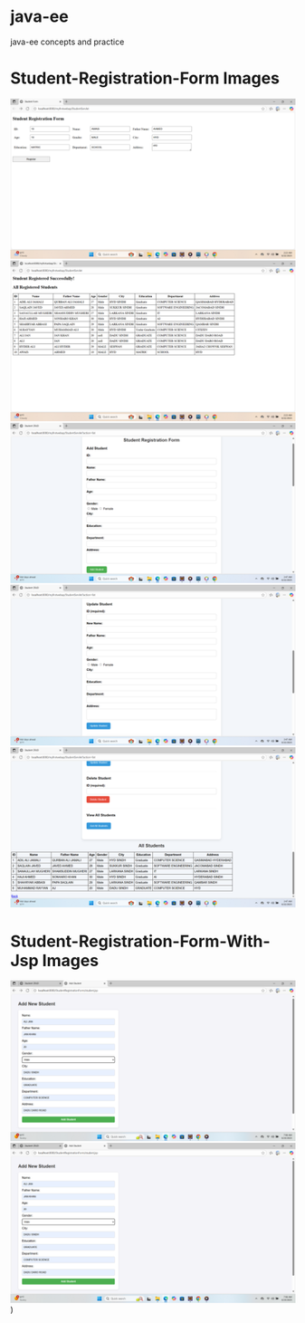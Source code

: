 # java-ee
 java-ee concepts and practice
# Student-Registration-Form Images 
![image alt](https://github.com/AdilAli007/java-ee/blob/e81568eb9e50a34663c89e64d0543235a639759f/Screenshot%20(14).png)
![image alt](https://github.com/AdilAli007/java-ee/blob/98f9542bc90d90fb7509e87898bf27769186ec6f/Screenshot%20(13).png)
![image alt](https://github.com/AdilAli007/java-ee/blob/7e4d383a63fac918e9cf7f350a628d16afc66a1f/Screenshot%20(15).png)
![image alt](https://github.com/AdilAli007/java-ee/blob/d430c2a17a1407e758f92e4dd92fce5b79d3199a/Screenshot%20(17).png)
![image alt](https://github.com/AdilAli007/java-ee/blob/6f1797335d3117947546dbb947b0b0b9bf3d310d/Screenshot%20(18).png)
# Student-Registration-Form-With-Jsp Images
![image alt](https://github.com/AdilAli007/java-ee/blob/d73b71c8db2333d76ce8011221b6eea0ebad44c2/Screenshot%20(19).png)
![image alt](https://github.com/AdilAli007/java-ee/blob/d73b71c8db2333d76ce8011221b6eea0ebad44c2/Screenshot%20(19).png))

 
